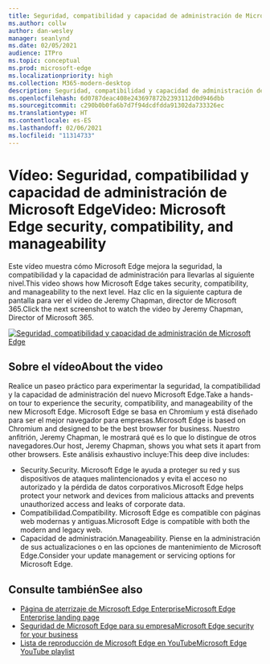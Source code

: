 ```yaml
---
title: Seguridad, compatibilidad y capacidad de administración de Microsoft Edge
ms.author: collw
author: dan-wesley
manager: seanlynd
ms.date: 02/05/2021
audience: ITPro
ms.topic: conceptual
ms.prod: microsoft-edge
ms.localizationpriority: high
ms.collection: M365-modern-desktop
description: Seguridad, compatibilidad y capacidad de administración de Microsoft Edge
ms.openlocfilehash: 6d0787deac408e243697872b2393112d0d946dbb
ms.sourcegitcommit: c290b0b0fa6b7d7f94dcdfdda91302da733326ec
ms.translationtype: HT
ms.contentlocale: es-ES
ms.lasthandoff: 02/06/2021
ms.locfileid: "11314733"
---
```

# <span data-ttu-id="acd2c-103">Vídeo: Seguridad, compatibilidad y capacidad de administración de Microsoft Edge</span><span class="sxs-lookup"><span data-stu-id="acd2c-103">Video: Microsoft Edge security, compatibility, and manageability</span></span>

<span data-ttu-id="acd2c-104">Este vídeo muestra cómo Microsoft Edge mejora la seguridad, la compatibilidad y la capacidad de administración para llevarlas al siguiente nivel.</span><span class="sxs-lookup"><span data-stu-id="acd2c-104">This video shows how Microsoft Edge takes security, compatibility, and manageability to the next level.</span></span> <span data-ttu-id="acd2c-105">Haz clic en la siguiente captura de pantalla para ver el vídeo de Jeremy Chapman, director de Microsoft 365.</span><span class="sxs-lookup"><span data-stu-id="acd2c-105">Click the next screenshot to watch the video by Jeremy Chapman, Director of Microsoft 365.</span></span>

[![Seguridad, compatibilidad y capacidad de administración de Microsoft Edge](media/microsoft-edge-video-security-compatibility-manageability/0.png)](http://www.youtube.com/watch?v=uMmh_gNaM4I "Microsoft Edge security, compatibility, and manageability")

## <span data-ttu-id="acd2c-107">Sobre el vídeo</span><span class="sxs-lookup"><span data-stu-id="acd2c-107">About the video</span></span>

<span data-ttu-id="acd2c-108">Realice un paseo práctico para experimentar la seguridad, la compatibilidad y la capacidad de administración del nuevo Microsoft Edge.</span><span class="sxs-lookup"><span data-stu-id="acd2c-108">Take a hands-on tour to experience the security, compatibility, and manageability of the new Microsoft Edge.</span></span> <span data-ttu-id="acd2c-109">Microsoft Edge se basa en Chromium y está diseñado para ser el mejor navegador para empresas.</span><span class="sxs-lookup"><span data-stu-id="acd2c-109">Microsoft Edge is based on Chromium and designed to be the best browser for business.</span></span> <span data-ttu-id="acd2c-110">Nuestro anfitrión, Jeremy Chapman, le mostrará qué es lo que lo distingue de otros navegadores.</span><span class="sxs-lookup"><span data-stu-id="acd2c-110">Our host, Jeremy Chapman, shows you what sets it apart from other browsers.</span></span> <span data-ttu-id="acd2c-111">Este análisis exhaustivo incluye:</span><span class="sxs-lookup"><span data-stu-id="acd2c-111">This deep dive includes:</span></span>

- <span data-ttu-id="acd2c-112">Security.</span><span class="sxs-lookup"><span data-stu-id="acd2c-112">Security.</span></span> <span data-ttu-id="acd2c-113">Microsoft Edge le ayuda a proteger su red y sus dispositivos de ataques malintencionados y evita el acceso no autorizado y la pérdida de datos corporativos.</span><span class="sxs-lookup"><span data-stu-id="acd2c-113">Microsoft Edge helps protect your network and devices from malicious attacks and prevents unauthorized access and leaks of corporate data.</span></span>
- <span data-ttu-id="acd2c-114">Compatibilidad.</span><span class="sxs-lookup"><span data-stu-id="acd2c-114">Compatibility.</span></span> <span data-ttu-id="acd2c-115">Microsoft Edge es compatible con páginas web modernas y antiguas.</span><span class="sxs-lookup"><span data-stu-id="acd2c-115">Microsoft Edge is compatible with both the modern and legacy web.</span></span>
- <span data-ttu-id="acd2c-116">Capacidad de administración.</span><span class="sxs-lookup"><span data-stu-id="acd2c-116">Manageability.</span></span> <span data-ttu-id="acd2c-117">Piense en la administración de sus actualizaciones o en las opciones de mantenimiento de Microsoft Edge.</span><span class="sxs-lookup"><span data-stu-id="acd2c-117">Consider your update management or servicing options for Microsoft Edge.</span></span>

## <span data-ttu-id="acd2c-118">Consulte también</span><span class="sxs-lookup"><span data-stu-id="acd2c-118">See also</span></span>

- [<span data-ttu-id="acd2c-119">Página de aterrizaje de Microsoft Edge Enterprise</span><span class="sxs-lookup"><span data-stu-id="acd2c-119">Microsoft Edge Enterprise landing page</span></span>](https://aka.ms/EdgeEnterprise)
- [<span data-ttu-id="acd2c-120">Seguridad de Microsoft Edge para su empresa</span><span class="sxs-lookup"><span data-stu-id="acd2c-120">Microsoft Edge security for your business</span></span>](ms-edge-security-for-business.md)
- [<span data-ttu-id="acd2c-121">Lista de reproducción de Microsoft Edge en YouTube</span><span class="sxs-lookup"><span data-stu-id="acd2c-121">Microsoft Edge YouTube playlist</span></span>](https://www.youtube.com/playlist?list=PLXtHYVsvn_b-uXh1tMeYpT-0iD8tD3tFy)